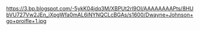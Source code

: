 
https://3.bp.blogspot.com/-5ykK04jdq3M/XBPUt2rl9OI/AAAAAAAAPts/8HUbVU727Vw2JEn_iXpgWfa0mAL6iNYNQCLcBGAs/s1600/Dwayne+Johnson+go+proifle+1.jpg

